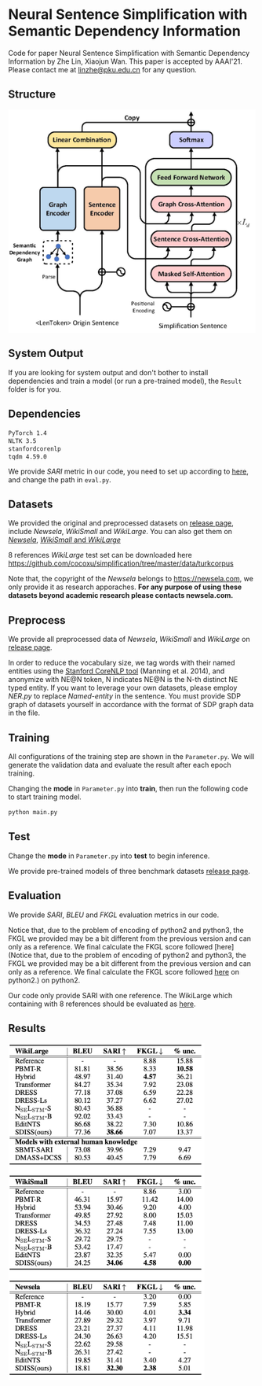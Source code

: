 # Neural Sentence Simplification with Semantic Dependency Information

Code for paper Neural Sentence Simplification with Semantic Dependency Information by Zhe Lin, Xiaojun Wan. This paper is accepted by AAAI'21. Please contact me at [linzhe@pku.edu.cn](tomail:linzhe@pku.edu.cn) for any question.

## Structure

<img src="https://github.com/L-Zhe/SDISS/blob/main/img/overview.jpg?raw=true" width = "700" alt="overview" align=center />

## System Output

If you are looking for system output and don't bother to install dependencies and train a model (or run a pre-trained model), the `Result` folder is for you.

## Dependencies

```undefined
PyTorch 1.4
NLTK 3.5
stanfordcorenlp
tqdm 4.59.0
```

We provide *SARI* metric in our code, you need to set up according to [here](https://github.com/XingxingZhang/dress/tree/master/experiments/evaluation/SARI), and change the path in ``eval.py``. 

## Datasets

We provided the original and  preprocessed datasets on [release page](https://github.com/L-Zhe/SDISS/releases/tag/1.0), include *Newsela*, *WikiSmall* and *WikiLarge*. You can also get them on [*Newsela*](https://newsela.com), [*WikiSmall* and *WikiLarge*](https://github.com/louismartin/dress-data/raw/master/data-simplification.tar.bz2)

8 references *WikiLarge* test set can be downloaded here https://github.com/cocoxu/simplification/tree/master/data/turkcorpus

Note that, the copyright of the *Newsela* belongs to  https://newsela.com, we only provide it as research apporaches. **For any purpose of using these datasets beyond academic research please contacts newsela.com.**

## Preprocess

We provide all preprocessed data of *Newsela*, *WikiSmall* and *WikiLarge* on [release page](https://github.com/L-Zhe/SDISS/releases/tag/1.0). 

In order to reduce the vocabulary size, we tag words with their named entities using the [Stanford CoreNLP tool](https://stanfordnlp.github.io/CoreNLP/) (Manning et al. 2014), and anonymize with NE@N token, N indicates NE@N is the N-th distinct NE typed entity. If you want to leverage your own datasets, please employ *NER.py* to replace *Named-entity* in the sentence. You must provide SDP graph of datasets yourself in accordance with the format of SDP graph data in the file.

## Training

All configurations of the training step are shown in the ``Parameter.py``. We will generate the validation data and evaluate the result after each epoch training.  

Changing the **mode** in ``Parameter.py`` into **train**, then run the following code to start training model.


```python
python main.py
```

## Test

Change the **mode** in ``Parameter.py`` into **test** to begin inference.

We provide pre-trained models of three benchmark datasets [release page](https://github.com/L-Zhe/SDISS/releases/tag/1.0).

## Evaluation

We provide *SARI*, *BLEU* and *FKGL* evaluation metrics in our code. 

Notice that, due to the problem of encoding of python2 and python3, the FKGL we provided may be a bit different from the previous version and can only as a reference. We final calculate the FKGL score followed [here](Notice that, due to the problem of encoding of python2 and python3, the FKGL we provided may be a bit different from the previous version and can only as a reference. We final calculate the FKGL score followed [here](https://github.com/yuedongP/EditNTS/blob/master/utils/fkgl.py) on python2.) on python2.

Our code only provide SARI with one reference. The WikiLarge which containing with 8 references should be evaluated as [here](https://github.com/XingxingZhang/dress/tree/master/experiments/evaluation/SARI).

## Results

<img src="https://github.com/L-Zhe/SDISS/blob/main/img/result.jpg?raw=true" width = "400" alt="overview" align=center />



